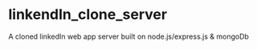 # linkendIn_clone_server
A cloned linkedIn web app server built on node.js/express.js &amp; mongoDb
